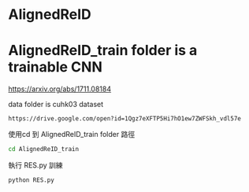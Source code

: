 # AlignedReID


# AlignedReID_train folder is a trainable  CNN
https://arxiv.org/abs/1711.08184


data folder is cuhk03 dataset
```
https://drive.google.com/open?id=1Qgz7eXFTP5Hi7hO1ew7ZWFSkh_vdl57e
```

使用cd 到 AlignedReID_train folder  路徑
```bash
cd AlignedReID_train
```

執行 RES.py  訓練
```
python RES.py
```
